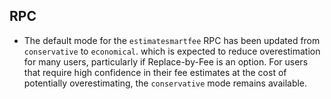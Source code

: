 RPC
---

- The default mode for the `estimatesmartfee` RPC has been updated from `conservative` to `economical`.
  which is expected to reduce overestimation for many users, particularly if Replace-by-Fee is an option.
  For users that require high confidence in their fee estimates at the cost of potentially overestimating,
  the `conservative` mode remains available.
